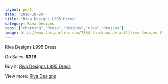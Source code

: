 ```yaml
---
layout: post
date: '2016-10-24'
title: "Riva Designs L995 Dress"
category: Riva Designs
tags: ["charming","dress","designs","riva","dresses"]
image: http://www.lustparties.com/7864-thickbox_default/riva-designs-l995-dress.jpg
---
```

Riva Designs L995 Dress

On Sales: **$318**
<a href="https://www.lustparties.com/en/riva-designs/2619-riva-designs-l995-dress.html"><amp-img layout="responsive" width="600" height="600" src="//www.lustparties.com/7864-thickbox_default/riva-designs-l995-dress.jpg" alt="Riva Designs L995 Dress 0" /></a>
<a href="https://www.lustparties.com/en/riva-designs/2619-riva-designs-l995-dress.html"><amp-img layout="responsive" width="600" height="600" src="//www.lustparties.com/7865-thickbox_default/riva-designs-l995-dress.jpg" alt="Riva Designs L995 Dress 1" /></a>
<a href="https://www.lustparties.com/en/riva-designs/2619-riva-designs-l995-dress.html"><amp-img layout="responsive" width="600" height="600" src="//www.lustparties.com/7866-thickbox_default/riva-designs-l995-dress.jpg" alt="Riva Designs L995 Dress 2" /></a>

Buy it: [Riva Designs L995 Dress](https://www.lustparties.com/en/riva-designs/2619-riva-designs-l995-dress.html "Riva Designs L995 Dress")

View more: [Riva Designs](https://www.lustparties.com/en/6-riva-designs "Riva Designs")
